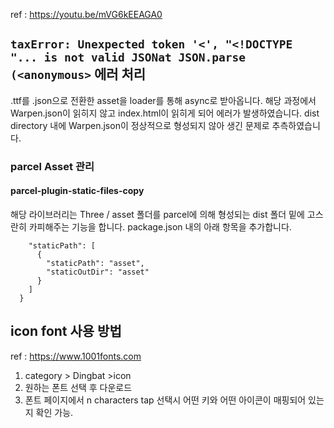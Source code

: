 ref : https://youtu.be/mVG6kEEAGA0

## `taxError: Unexpected token '<', "<!DOCTYPE "... is not valid JSONat JSON.parse (<anonymous>` 에러 처리
.ttf를 .json으로 전환한 asset을 loader를 통해 async로 받아옵니다.
해당 과정에서 Warpen.json이 읽히지 않고 index.html이 읽히게 되어 에러가 발생하였습니다.
dist directory 내에 Warpen.json이 정상적으로 형성되지 않아 생긴 문제로 추측하였습니다.

### parcel Asset 관리
#### parcel-plugin-static-files-copy
해당 라이브러리는 Three / asset 폴더를 parcel에 의해 형성되는 dist 폴더 밑에 고스란히 카피해주는 기능을 합니다.
package.json 내의 아래 항목을 추가합니다.

```"staticFiles": {
    "staticPath": [
      {
        "staticPath": "asset",
        "staticOutDir": "asset"
      }
    ]
  }
```

## icon font 사용 방법
ref : https://www.1001fonts.com
1. category > Dingbat >icon
2. 원하는 폰트 선택 후 다운로드
3. 폰트 페이지에서 n characters tap 선택시 어떤 키와 어떤 아이콘이 매핑되어 있는지 확인 가능.
